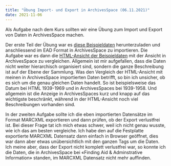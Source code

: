 ```yaml
---
title: "Übung Import- und Export in ArchivesSpace (06.11.2021)"
date: 2021-11-06
---
```

Als Aufgabe nach dem Kurs sollten wir eine Übung zum Import und Export von Daten in ArchivesSpace machen. 

Der erste Teil der Übung war es [diese Beispieldaten](https://eadiva.com/sampleEAD/syr-wayland-smith_p.xml) herunterzuladen und anschliessend im EAD Format in ArchivesSpace zu importieren. Die Aufgabe war es dann die [HTML-Ansicht der Beispieldaten](https://library.syr.edu/digital/guides/a/aaie.htm) mit der Ansicht in ArchivesSpace zu vergleichen. Allgemein ist mir aufgefallen, dass die Daten nicht weiter hierarchisch organisiert sind, sondern die ganze Beschreibung ist auf der Ebene der Sammlung. Was den Vergleich der HTML-Ansicht mit meinen in ArchivesSpace importierten Daten betrifft, so bin ich unsicher, ob es sich um die genau gleichen Daten handelt. So ist beispielsweise das Datum bei HTML 1939-1969 und in ArchivesSpaces bei 1939-1958. Und allgemein ist die Anzeige in ArchivesSpaces kurz und knapp auf das wichtigste beschränkt, während in der HTML-Ansicht noch viel Beschreibungen vorhanden sind.

In der zweiten Aufgabe sollte ich die eben importierten Datensätze im Format MARCXML exportieren und dann prüfen, ob der Export verlustfrei ist. Bei dieser Frage tat ich mich etwas schwer, weil ich nicht genau wusste, wie ich das am besten vergleiche. Ich habe den auf die Festplatte exportierte MARCXML Datensatz dann einfach in Browser geöffnet, dies war dann aber etwas unübersichtlich mit den ganzen Tags um die Daten. Ich meine aber, dass der Export nicht komplett verlustfrei war, so konnte ich die Daten, die in ArchivesSpace bei «Finding Aid & Adminstrative Information» standen, im MARCXML Datensatz nicht mehr auffinden.

